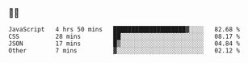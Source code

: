 ### 👨‍💻

<!--START_SECTION:waka-->

```text
JavaScript   4 hrs 50 mins   ████████████████████▓░░░░   82.68 %
CSS          28 mins         ██░░░░░░░░░░░░░░░░░░░░░░░   08.17 %
JSON         17 mins         █▒░░░░░░░░░░░░░░░░░░░░░░░   04.84 %
Other        7 mins          ▓░░░░░░░░░░░░░░░░░░░░░░░░   02.12 %
```

<!--END_SECTION:waka-->
